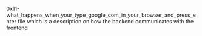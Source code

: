 0x11-what_happens_when_your_type_google_com_in_your_browser_and_press_enter file which is a description on how the backend communicates with the frontend
